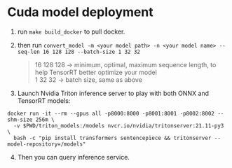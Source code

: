 # Cuda model deployment

1. run `make build_docker` to pull docker.

2. then run `convert_model -m <your model path> -n <your model name> --seq-len 16 128 128 --batch-size 1 32 32`  
    > 16 128 128 -> minimum, optimal, maximum sequence length, to help TensorRT better optimize your model  
    > 1 32 32 -> batch size, same as above

3. Launch Nvidia Triton inference server to play with both ONNX and TensorRT models:
```
docker run -it --rm --gpus all -p8000:8000 -p8001:8001 -p8002:8002 --shm-size 256m \
  -v $PWD/triton_models:/models nvcr.io/nvidia/tritonserver:21.11-py3 \
  bash -c "pip install transformers sentencepiece && tritonserver --model-repository=/models"
```

4. Then you can query inference service.